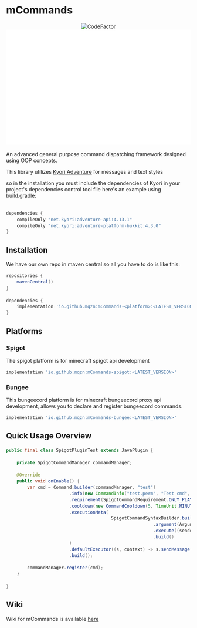 # mCommands

<div align="center">
  <a href="https://www.codefactor.io/repository/github/mqzn/mcommands"><img src="https://www.codefactor.io/repository/github/mqzn/mcommands/badge" alt="CodeFactor" /></a> 
  <img src="https://github.com/Mqzn/mCommands/blob/master/img.png" alt="mCommands logo">
</div>


An advanced general purpose command dispatching framework
designed using OOP concepts.

This library utilizes [Kyori Adventure](https://github.com/KyoriPowered/adventure) for
messages and text styles

so in the installation you must include the dependencies of Kyori in your project's dependencies control tool file
here's an example using build.gradle:

```gradle

dependencies {
    compileOnly "net.kyori:adventure-api:4.13.1"
    compileOnly "net.kyori:adventure-platform-bukkit:4.3.0"
}

```

## Installation

We have our own repo in maven central
so all you have to do is like this:

```gradle 
repositories {
    mavenCentral()
}

dependencies {
    implementation 'io.github.mqzn:mCommands-<platform>:<LATEST_VERSION>'
}
```

## Platforms

### Spigot

The spigot platform is for minecraft spigot api development

```gradle
implementation 'io.github.mqzn:mCommands-spigot:<LATEST_VERSION>'
```

### Bungee

This bungeecord platform is for minecraft bungeecord proxy api development, allows you
to declare and register bungeecord commands.

```gradle
implementation 'io.github.mqzn:mCommands-bungee:<LATEST_VERSION>'
```

## Quick Usage Overview

```java
public final class SpigotPluginTest extends JavaPlugin {

	private SpigotCommandManager commandManager;

	@Override
	public void onEnable() {
		var cmd = Command.builder(commandManager, "test")
						.info(new CommandInfo("test.perm", "Test cmd", "testis"))
						.requirement(SpigotCommandRequirement.ONLY_PLAYER_EXECUTABLE)
						.cooldown(new CommandCooldown(5, TimeUnit.MINUTES))
						.executionMeta(
										SpigotCommandSyntaxBuilder.builder("test")
														.argument(Argument.literal("testsub"))
														.execute((sender, context) -> sender.sendMessage("Test sub works !"))
														.build()
						)
						.defaultExecutor((s, context) -> s.sendMessage("OMG NO ARGS !"))
						.build();

		commandManager.register(cmd);
	}

}


```

## Wiki

Wiki for mCommands is available [here](https://github.com/Mqzn/mCommands/wiki)

